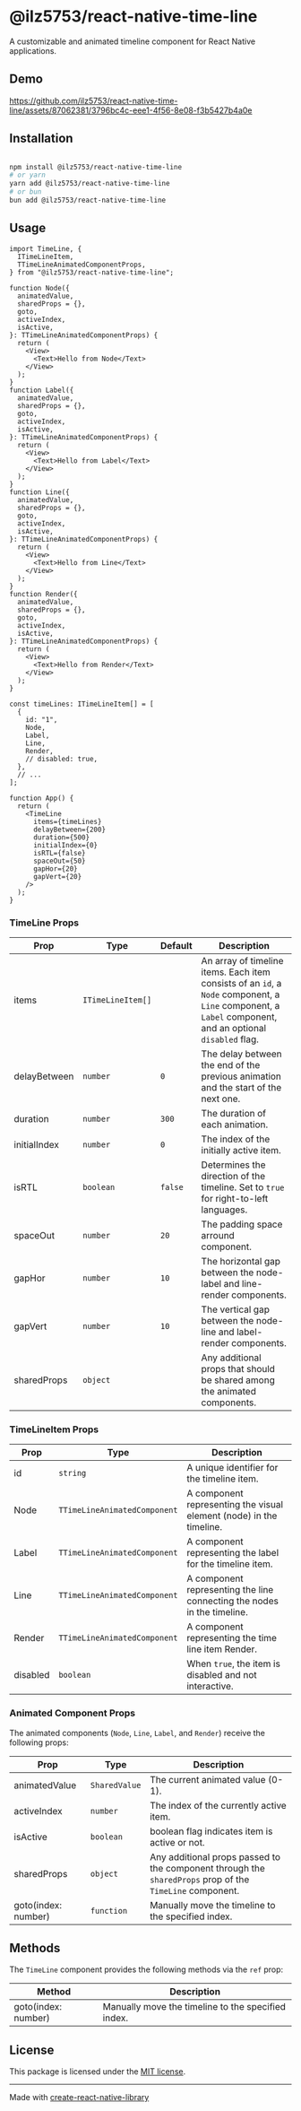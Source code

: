 # @ilz5753/react-native-time-line

A customizable and animated timeline component for React Native applications.

## Demo


https://github.com/ilz5753/react-native-time-line/assets/87062381/3796bc4c-eee1-4f56-8e08-f3b5427b4a0e


## Installation

```sh

npm install @ilz5753/react-native-time-line
# or yarn
yarn add @ilz5753/react-native-time-line
# or bun
bun add @ilz5753/react-native-time-line

```

## Usage

```tsx
import TimeLine, {
  ITimeLineItem,
  TTimeLineAnimatedComponentProps,
} from "@ilz5753/react-native-time-line";

function Node({
  animatedValue,
  sharedProps = {},
  goto,
  activeIndex,
  isActive,
}: TTimeLineAnimatedComponentProps) {
  return (
    <View>
      <Text>Hello from Node</Text>
    </View>
  );
}
function Label({
  animatedValue,
  sharedProps = {},
  goto,
  activeIndex,
  isActive,
}: TTimeLineAnimatedComponentProps) {
  return (
    <View>
      <Text>Hello from Label</Text>
    </View>
  );
}
function Line({
  animatedValue,
  sharedProps = {},
  goto,
  activeIndex,
  isActive,
}: TTimeLineAnimatedComponentProps) {
  return (
    <View>
      <Text>Hello from Line</Text>
    </View>
  );
}
function Render({
  animatedValue,
  sharedProps = {},
  goto,
  activeIndex,
  isActive,
}: TTimeLineAnimatedComponentProps) {
  return (
    <View>
      <Text>Hello from Render</Text>
    </View>
  );
}

const timeLines: ITimeLineItem[] = [
  {
    id: "1",
    Node,
    Label,
    Line,
    Render,
    // disabled: true,
  },
  // ...
];

function App() {
  return (
    <TimeLine
      items={timeLines}
      delayBetween={200}
      duration={500}
      initialIndex={0}
      isRTL={false}
      spaceOut={50}
      gapHor={20}
      gapVert={20}
    />
  );
}
```

### TimeLine Props

| Prop         | Type              | Default | Description                                                                                                                                              |
| ------------ | ----------------- | ------- | -------------------------------------------------------------------------------------------------------------------------------------------------------- |
| items        | `ITimeLineItem[]` |         | An array of timeline items. Each item consists of an `id`, a `Node` component, a `Line` component, a `Label` component, and an optional `disabled` flag. |
| delayBetween | `number`          | `0`     | The delay between the end of the previous animation and the start of the next one.                                                                       |
| duration     | `number`          | `300`   | The duration of each animation.                                                                                                                          |
| initialIndex | `number`          | `0`     | The index of the initially active item.                                                                                                                  |
| isRTL        | `boolean`         | `false` | Determines the direction of the timeline. Set to `true` for right-to-left languages.                                                                     |
| spaceOut     | `number`          | `20`    | The padding space arround component.                                                                                                                     |
| gapHor       | `number`          | `10`    | The horizontal gap between the node-label and line-render components.                                                                                    |
| gapVert      | `number`          | `10`    | The vertical gap between the node-line and label-render components.                                                                                      |
| sharedProps  | `object`          |         | Any additional props that should be shared among the animated components.                                                                                |

### TimeLineItem Props

| Prop     | Type                         | Description                                                             |
| -------- | ---------------------------- | ----------------------------------------------------------------------- |
| id       | `string`                     | A unique identifier for the timeline item.                              |
| Node     | `TTimeLineAnimatedComponent` | A component representing the visual element (node) in the timeline.     |
| Label    | `TTimeLineAnimatedComponent` | A component representing the label for the timeline item.               |
| Line     | `TTimeLineAnimatedComponent` | A component representing the line connecting the nodes in the timeline. |
| Render   | `TTimeLineAnimatedComponent` | A component representing the time line item Render.                     |
| disabled | `boolean`                    | When `true`, the item is disabled and not interactive.                  |

### Animated Component Props

The animated components (`Node`, `Line`, `Label`, and `Render`) receive the following props:

| Prop                | Type          | Description                                                                                              |
| ------------------- | ------------- | -------------------------------------------------------------------------------------------------------- |
| animatedValue       | `SharedValue` | The current animated value (0-1).                                                                        |
| activeIndex         | `number`      | The index of the currently active item.                                                                  |
| isActive            | `boolean`     | boolean flag indicates item is active or not.                                                            |
| sharedProps         | `object`      | Any additional props passed to the component through the `sharedProps` prop of the `TimeLine` component. |
| goto(index: number) | `function`    | Manually move the timeline to the specified index.                                                       |

## Methods

The `TimeLine` component provides the following methods via the `ref` prop:

| Method              | Description                                        |
| ------------------- | -------------------------------------------------- |
| goto(index: number) | Manually move the timeline to the specified index. |

## License

This package is licensed under the [MIT license](/LICENSE).

---

Made with [create-react-native-library](https://github.com/callstack/react-native-builder-bob)
